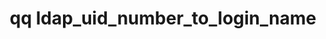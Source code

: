 ---
category: ldap
command: ldap_uid_number_to_login_name
keywords: qq, qq_cli, ldap_uid_number_to_login_name
optional_options: []
permalink: /qq-cli-command-guide/ldap/ldap_uid_number_to_login_name.html
positional_options: []
sidebar: qq_cli_command_reference_sidebar
summary: This section explains how to use the <code>qq ldap_uid_number_to_login_name</code>
  command.
synopsis: Get login name from uidNumber using LDAP server
title: qq ldap_uid_number_to_login_name
usage: qq ldap_uid_number_to_login_name [-h] --uid-number UID_NUMBER

---